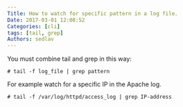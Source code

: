 ```yaml
---
Title: How to watch for specific pattern in a log file.
Date: 2017-03-01 12:08:52
Categories: [cli]
tags: [tail, grep]
Authors: sedlav
---
```


You must combine tail and grep in this way:

```
# tail -f log_file | grep pattern
```

For example watch for a specific IP in the Apache log.

```
# tail -f /var/log/httpd/access_log | grep IP-address
```

